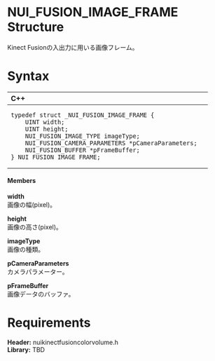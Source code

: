 NUI\_FUSION\_IMAGE\_FRAME Structure  
===================================  

Kinect Fusionの入出力に用いる画像フレーム。 <span id="syntaxSection"></span>

Syntax  
======  

<table>
<colgroup>
<col width="100%" />
</colgroup>
<thead>
<tr class="header">
<th align="left">C++</th>
</tr>
</thead>
<tbody>
<tr class="odd">
<td align="left"><pre><code>typedef struct _NUI_FUSION_IMAGE_FRAME {  
    UINT width;  
    UINT height;  
    NUI_FUSION_IMAGE_TYPE imageType;  
    NUI_FUSION_CAMERA_PARAMETERS *pCameraParameters;  
    NUI_FUSION_BUFFER *pFrameBuffer;  
} NUI_FUSION_IMAGE_FRAME;</code></pre></td>
</tr>
</tbody>
</table>

<span id="ID4EG"></span>
#### Members  

**width**    
画像の幅(pixel)。  

**height**    
画像の高さ(pixel)。  

**imageType**    
画像の種類。  

**pCameraParameters**    
カメラパラメーター。  

**pFrameBuffer**    
画像データのバッファ。  

<span id="requirements"></span>

Requirements  
============  

**Header:** nuikinectfusioncolorvolume.h  
**Library:** TBD  



<!--Please do not edit the data in the comment block below.-->
<!--
TOCTitle : NUI_FUSION_IMAGE_FRAME Structure
RLTitle : NUI_FUSION_IMAGE_FRAME Structure
KeywordK : NUI_FUSION_IMAGE_FRAME structure
KeywordF : NUI_FUSION_IMAGE_FRAME
KeywordF : Microsoft.Kinect.nuikinectfusioncolorvolume.NUI_FUSION_IMAGE_FRAME
KeywordA : T:Microsoft.Kinect.nuikinectfusioncolorvolume.NUI_FUSION_IMAGE_FRAME
AssetID : T:Microsoft.Kinect.nuikinectfusioncolorvolume.NUI_FUSION_IMAGE_FRAME
Locale : en-us
CommunityContent : 1
APIType : Managed
APILocation : 
APIName : Microsoft.Kinect.nuikinectfusioncolorvolume.NUI_FUSION_IMAGE_FRAME
TargetOS : Windows
TopicType : kbSyntax
DevLang : C++
DocSet : K4Wv2
ProjType : K4Wv2Proj
Technology : Kinect for Windows
Product : Kinect for Windows SDK v2
productversion : 20
-->
